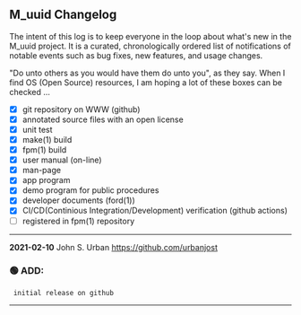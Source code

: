 ## M_uuid Changelog

The intent of this log is to keep everyone in the loop about what's new
in the M_uuid  project. It is a curated, chronologically ordered list
of notifications of notable events such as bug fixes, new features,
and usage changes.

"Do unto others as you would have them do unto you", as they say. When I
find OS (Open Source) resources, I am hoping a lot of these boxes can be
checked ...
   - [x] git repository on WWW (github)
   - [x] annotated source files with an open license
   - [x] unit test
   - [x] make(1) build
   - [x] fpm(1) build
   - [x] user manual (on-line)
   - [x] man-page
   - [x] app program
   - [x] demo program for public procedures
   - [x] developer documents (ford(1))
   - [x] CI/CD(Continious Integration/Development) verification (github actions)
   - [ ] registered in fpm(1) repository

---
**2021-02-10**  John S. Urban  <https://github.com/urbanjost>

### :green_circle: ADD:
     initial release on github
---

<!--
### :orange_circle: DIFF:
       + renamed ADVICE(3f) to ALERT(3f)
### :green_circle: ADD:
       + advice(3f) was added to provide a standardized message format simply.
### :red_circle: FIX:
       + </bo> did not work on several terminal types, changed it to a more
         universally accepted value.
-->
